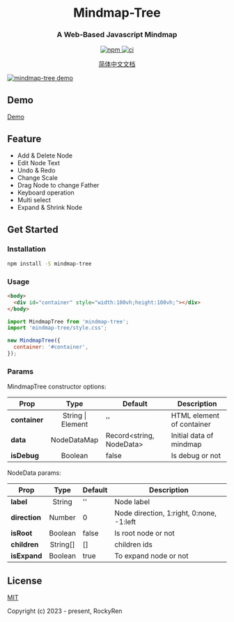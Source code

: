 <h1 align="center">
  Mindmap-Tree
</h1>

<h3 align="center">
  A Web-Based Javascript Mindmap
</h3>

<p align="center">
  <a href="https://www.npmjs.com/package/mindmap-tree">
    <img src="https://img.shields.io/npm/v/mindmap-tree" alt="npm" />
  </a>
  <a href="https://github.com/RockyRen/mindmaptree">
    <img src="https://img.shields.io/github/license/RockyRen/mindmaptree" alt="ci" />
  </a>

</p>

<p align="center">
  <a href="https://github.com/RockyRen/mindmaptree/blob/master/wiki/README.zh.md">简体中文文档</a>
</p>

[![mindmap-tree demo](https://rockyren.github.io/mindmaptree/assets/wiki/demo.jpg)](https://rockyren.github.io/mindmaptree/demo.html)


## Demo
[Demo](https://rockyren.github.io/mindmaptree/demo.html) 


## Feature

* Add & Delete Node
* Edit Node Text
* Undo & Redo
* Change Scale
* Drag Node to change Father
* Keyboard operation
* Multi select
* Expand & Shrink Node


## Get Started

### Installation

```sh
npm install -S mindmap-tree
```

### Usage

```html
<body>
  <div id="container" style="width:100vh;height:100vh;"></div>
</body>
```

```js
import MindmapTree from 'mindmap-tree';
import 'mindmap-tree/style.css';

new MindmapTree({
  container: '#container',
});
```

### Params

MindmapTree constructor options:

| Prop          |       Type        | Default                  | Description               |
| ------------- | :---------------: | ------------------------ | ------------------------- |
| **container** | String \| Element | ''                       | HTML element of container |
| **data**      |    NodeDataMap    | Record<string, NodeData> | Initial data of mindmap   |
| **isDebug**   |      Boolean      | false                    | Is debug or not           |

NodeData params: 

| Prop          |   Type   | Default | Description                              |
| ------------- | :------: | ------- | ---------------------------------------- |
| **label**     |  String  | ''      | Node label                               |
| **direction** |  Number  | 0       | Node direction, 1:right, 0:none, -1:left |
| **isRoot**    | Boolean  | false   | Is root node or not                      |
| **children**  | String[] | []      | children ids                             |
| **isExpand**  | Boolean  | true    | To expand node or not                    |

## License

[MIT](https://github.com/RockyRen/mindmaptree/blob/master/LICENSE)

Copyright (c) 2023 - present, RockyRen
